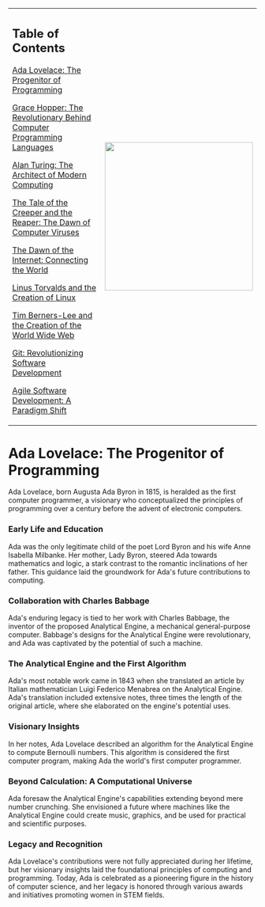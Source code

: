 <table>
  <tr>
    <td>
      <p> 
 <h2 align="left">Table of Contents</h2>
      <p>
        
[Ada Lovelace: The Progenitor of Programming](#ada-lovelace-the-progenitor-of-programming)
   
[Grace Hopper: The Revolutionary Behind Computer Programming Languages](#grace-hopper-the-revolutionary-behind-computer-programming-languages)
   
[Alan Turing: The Architect of Modern Computing](#alan-turing-the-architect-of-modern-computing)
   
[The Tale of the Creeper and the Reaper: The Dawn of Computer Viruses](#the-tale-of-the-creeper-and-the-reaper-the-dawn-of-computer-viruses)
   
[The Dawn of the Internet: Connecting the World](#the-dawn-of-the-internet-connecting-the-world)
    
[Linus Torvalds and the Creation of Linux](#linus-torvalds-and-the-creation-of-linux)
    
[Tim Berners-Lee and the Creation of the World Wide Web](#tim-berners-lee-and-the-creation-of-the-world-wide-web)
    
[Git: Revolutionizing Software Development](#git-revolutionizing-software-development)
    
[Agile Software Development: A Paradigm Shift](#agile-software-development-a-paradigm-shift)

</p>
    </td>
    <td align="right">
      <img src="https://github.com/AlexandrosLiaskos/Software_Innovators/assets/128935863/684bfbcd-bce9-411b-9ca5-b2df0e3a1ecf" width="300px">
    </td>
  </tr>
</table>


# Ada Lovelace: The Progenitor of Programming

Ada Lovelace, born Augusta Ada Byron in 1815, is heralded as the first computer programmer, a visionary who conceptualized the principles of programming over a century before the advent of electronic computers.

### Early Life and Education

Ada was the only legitimate child of the poet Lord Byron and his wife Anne Isabella Milbanke. Her mother, Lady Byron, steered Ada towards mathematics and logic, a stark contrast to the romantic inclinations of her father. This guidance laid the groundwork for Ada's future contributions to computing.

### Collaboration with Charles Babbage

Ada's enduring legacy is tied to her work with Charles Babbage, the inventor of the proposed Analytical Engine, a mechanical general-purpose computer. Babbage's designs for the Analytical Engine were revolutionary, and Ada was captivated by the potential of such a machine.

### The Analytical Engine and the First Algorithm

Ada's most notable work came in 1843 when she translated an article by Italian mathematician Luigi Federico Menabrea on the Analytical Engine. Ada's translation included extensive notes, three times the length of the original article, where she elaborated on the engine's potential uses.

### Visionary Insights

In her notes, Ada Lovelace described an algorithm for the Analytical Engine to compute Bernoulli numbers. This algorithm is considered the first computer program, making Ada the world's first computer programmer.

### Beyond Calculation: A Computational Universe

Ada foresaw the Analytical Engine's capabilities extending beyond mere number crunching. She envisioned a future where machines like the Analytical Engine could create music, graphics, and be used for practical and scientific purposes.

### Legacy and Recognition

Ada Lovelace's contributions were not fully appreciated during her lifetime, but her visionary insights laid the foundational principles of computing and programming. Today, Ada is celebrated as a pioneering figure in the history of computer science, and her legacy is honored through various awards and initiatives promoting women in STEM fields.
